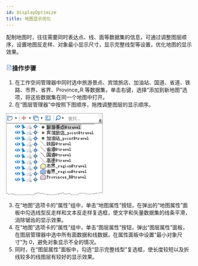```yaml
---
id: DisplayOptimize
title: 地图显示优化
---
```

配制地图时，往往需要同时表达点、线、面等数据集的信息，可通过调整图层顺序，设置地图反走样、对象最小显示尺寸，显示完整线型等设置，优化地图的显示效果。

### ![](../../img/read.gif)操作步骤

1. 在工作空间管理器中同时选中旅游景点、宾馆旅店、加油站、国道、省道、铁路、市界、省界、Province_R 等数据集，单击右键，选择“添加到新地图”选项，将这些数据集在同一个地图中打开。
2. 在“图层管理器”中按照下图顺序，拖拽调整图层的显示顺序。 

![](img/LayerOrder.png)  

3. 在“地图”选项卡的“属性”组中，单击“地图属性”按钮，在弹出的“地图属性”面板中勾选线型反走样和文本反走样复选框，使文字和矢量数据集的线条平滑，消除锯齿的显示效果。
4. 在“地图”选项卡的“属性”组中，单击“图层属性”按钮，弹出“图层属性”面板，在图层管理器中选中所有面数据和线数据，在属性面板中设置“最小对象尺寸”为 0，避免对象显示不全的情况。
5. 同时，在“图层属性”面板中，勾选“显示完整线型”复选框，使长度较短以及折线较多的线图层有较好的显示效果。
